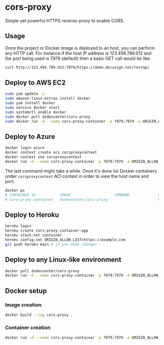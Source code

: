 # cors-proxy
Simple yet powerful HTTPS reverse-proxy to enable CORS.

## Usage
Once the project or Docker image is deployed to an host, you can perform any HTTP call. For instance if the host IP address is 123.456.789.012 and the port being used is 7979 (default) then a basic GET call would be like: 
```bash
curl http://123.456.789.012:7979/https://demo.docusign.net/restapi
```


## Deploy to AWS EC2
```bash
sudo yum update -y
sudo amazon-linux-extras install docker
sudo yum install docker
sudo service docker start
sudo systemctl enable docker
sudo docker pull dsdevcenter/cors-proxy
sudo docker run -d --name cors-proxy-container -p 7979:7979 -e ORIGIN_ALLOW_LIST=https://example.com dsdevcenter/cors-proxy
```

## Deploy to Azure
```bash
docker login azure
docker context create aci corsproxycontext
docker context use corsproxycontext
docker run -d --name cors-proxy-container -p 7979:7979 -e ORIGIN_ALLOW_LIST=https://example.com dsdevcenter/cors-proxy
```

The last command might take a while. Once it's done list Docker containers under `corsproxycontext` ACI context in order to view the host name and port:
```bash
docker ps
# CONTAINER ID           IMAGE                    COMMAND             STATUS              PORTS
# cors-proxy-container   dsdevcenter/cors-proxy                       Running             123.456.789.012:7979->7979/tcp
```

## Deploy to Heroku
```bash
heroku login
heroku create cors-proxy-container-app
heroku stack:set container
heroku config:set ORIGIN_ALLOW_LIST=https://example.com
git push heroku main # if you made changes
```

## Deploy to any Linux-like environment
```bash
docker pull dsdevcenter/cors-proxy
docker run -d --name cors-proxy-container -p 7979:7979 -e ORIGIN_ALLOW_LIST=https://example.com dsdevcenter/cors-proxy
```

## Docker setup
### Image creation
```bash
docker build --tag cors-proxy .
```

### Container creation
```bash
docker run -d --name cors-proxy-container -p 7979:7979 -e ORIGIN_ALLOW_LIST=https://example.com dsdevcenter/cors-proxy
```
